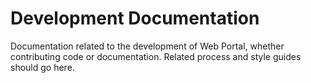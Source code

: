# Development Documentation
Documentation related to the development of Web Portal, whether contributing code or documentation. Related process and style guides should go here.
